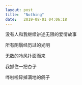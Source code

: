 ```yaml
---
layout: post
title:  "Nothing"
date:   2019-08-01 04:06:18
---
```

没有人和我继续讲述无限的爱情故事

所有阴翳经历过的光明

无数的冷风扑面而来

我抓住一把杏子

哗啦啦碎掉满地的鸽子